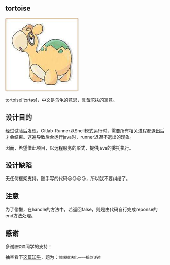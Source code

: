 ## tortoise

![logo](logo.jpg)

tortoise[ˈtɔrtəs]，中文是乌龟的意思，具备驼扶的寓意。

## 设计目的

经过试验后发现，Gitlab-Runner以Shell模式运行时，需要所有相关进程都退出后才会结束。这遍导致后台运行java时，runner迟迟不退出的现象。

因而，希望借此项目，以远程服务的形式，提供java的委托执行。

## 设计缺陷

无任何框架支持，随手写的代码😢😢😢😢，所以就不要纠结了。

## 注意

为了偷懒，在handle的方法中，若返回false，则是由代码自行完成reponse的end方法处理。

## 感谢

多谢`唐荣洋`同学的支持！

抽空看下[这篇知乎](https://zhuanlan.zhihu.com/p/41568986)，题为：`前端模块化一——规范详述`